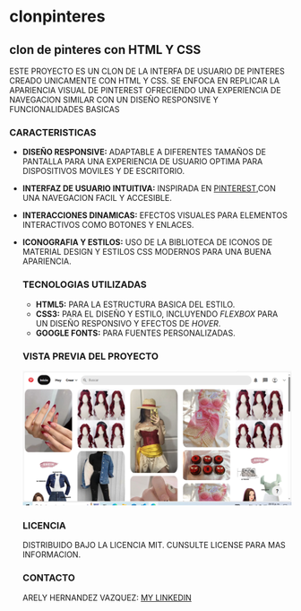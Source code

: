 # clonpinteres
## clon de pinteres con HTML Y CSS
ESTE PROYECTO ES UN CLON DE LA INTERFA DE USUARIO DE PINTERES CREADO UNICAMENTE CON HTML Y CSS.
SE ENFOCA EN REPLICAR LA APARIENCIA VISUAL DE PINTEREST OFRECIENDO UNA EXPERIENCIA DE NAVEGACION SIMILAR CON UN DISEÑO RESPONSIVE Y FUNCIONALIDADES BASICAS
### CARACTERISTICAS
+ **DISEÑO RESPONSIVE:** ADAPTABLE A DIFERENTES TAMAÑOS DE PANTALLA PARA UNA EXPERIENCIA DE USUARIO OPTIMA PARA DISPOSITIVOS MOVILES Y DE ESCRITORIO.
+ **INTERFAZ DE USUARIO INTUITIVA:** INSPIRADA EN [PINTEREST](www.pinterest.es/),CON UNA NAVEGACION FACIL Y ACCESIBLE.
+ **INTERACCIONES DINAMICAS:** EFECTOS VISUALES PARA ELEMENTOS INTERACTIVOS COMO BOTONES Y ENLACES.
+ **ICONOGRAFIA Y ESTILOS:** USO DE LA BIBLIOTECA DE ICONOS DE MATERIAL DESIGN Y ESTILOS CSS MODERNOS PARA UNA BUENA APARIENCIA.

  ### TECNOLOGIAS UTILIZADAS
  + **HTML5:** PARA LA ESTRUCTURA BASICA DEL ESTILO.
  + **CSS3:** PARA EL DISEÑO Y ESTILO, INCLUYENDO _FLEXBOX_ PARA UN DISEÑO RESPONSIVO Y EFECTOS DE _HOVER_.
  + **GOOGLE FONTS:** PARA FUENTES PERSONALIZADAS.

  ### VISTA PREVIA DEL PROYECTO
  ![DEMO](/imagenes/Pinterest_imgFinal.png)
  ### LICENCIA
  DISTRIBUIDO BAJO LA LICENCIA MIT. CUNSULTE LICENSE PARA MAS INFORMACION.

  ### CONTACTO
  ARELY HERNANDEZ VAZQUEZ: [MY LINKEDIN](https://www.linkedin.com/in/arely-hernandez-vazquez-685373257/)
